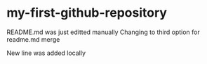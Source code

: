 # my-first-github-repository

README.md was just editted manually
Changing to third option for readme.md merge

New line was added locally